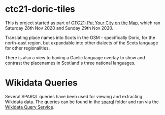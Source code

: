 # ctc21-doric-tiles
This is project started as part of [CTC21: Put Your City on the Map](https://codethecity.org/what-we-do/hack-weekends/code-the-city-21-put-your-city-on-the-map/), which ran Saturday 28th Nov 2020 and Sunday 29th Nov 2020. 

Translating place names into Scots in the OSM - specifically Doric, for the north-east region, but expandable into other dialects of the Scots language for other regionalities.

There is also a view to having a Gaelic language overlay to show and contrast the placenames in Scotland's three national languages.


# Wikidata Queries

Several SPARQL queries have been used for viewing and extracting Wikidata data. The queries can be found in the [sparql](sparql) folder and run via the [Wikidata Query Service](https://query.wikidata.org).
